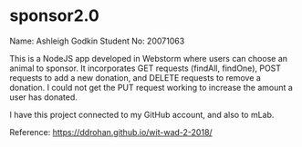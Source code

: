 # sponsor2.0

Name: Ashleigh Godkin
Student No: 20071063

This is a NodeJS app developed in Webstorm where users can choose an animal to sponsor. It incorporates GET requests (findAll, findOne),
POST requests to add a new donation, and DELETE requests to remove a donation.
I could not get the PUT request working to increase the amount a user has donated.

I have this project connected to my GitHub account, and also to mLab.

Reference: https://ddrohan.github.io/wit-wad-2-2018/

